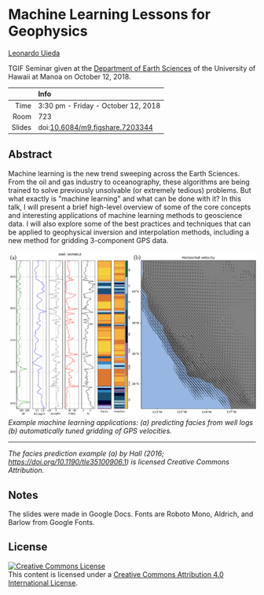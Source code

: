 # Machine Learning Lessons for Geophysics

[Leonardo Uieda](http://leouieda.com/)

TGIF Seminar given at the
[Department of Earth Sciences](http://www.soest.hawaii.edu/GG/index.html)
of the University of Hawaii at Manoa
on October 12, 2018.

|    |Info|
|---:|:---|
|Time|3:30 pm - Friday - October 12, 2018|
|Room|723|
|Slides|doi:[10.6084/m9.figshare.7203344](https://doi.org/10.6084/m9.figshare.7203344)|

## Abstract

Machine learning is the new trend sweeping across the Earth Sciences. From the oil and
gas industry to oceanography, these algorithms are being trained to solve previously
unsolvable (or extremely tedious) problems. But what exactly is "machine learning" and
what can be done with it? In this talk, I will present a brief high-level overview of
some of the core concepts and interesting applications of machine learning methods to
geoscience data. I will also explore some of the best practices and techniques that can
be applied to geophysical inversion and interpolation methods, including a new method
for gridding 3-component GPS data.

![Sample application of ML in geophysics](flyer/flyer-image.png)
*Example machine learning applications: (a) predicting facies from well logs (b)
automatically tuned gridding of GPS velocities.*

----

*The facies prediction example (a) by Hall (2016; https://doi.org/10.1190/tle35100906.1)
is licensed Creative Commons Attribution.*

## Notes

The slides were made in Google Docs. Fonts are Roboto Mono, Aldrich, and Barlow from
Google Fonts.

## License

<a rel="license" href="http://creativecommons.org/licenses/by/4.0/"><img
alt="Creative Commons License" style="border-width:0"
src="https://i.creativecommons.org/l/by/4.0/88x31.png" /></a><br>
This content is licensed under a <a rel="license"
href="http://creativecommons.org/licenses/by/4.0/">Creative Commons Attribution
4.0 International License</a>.
